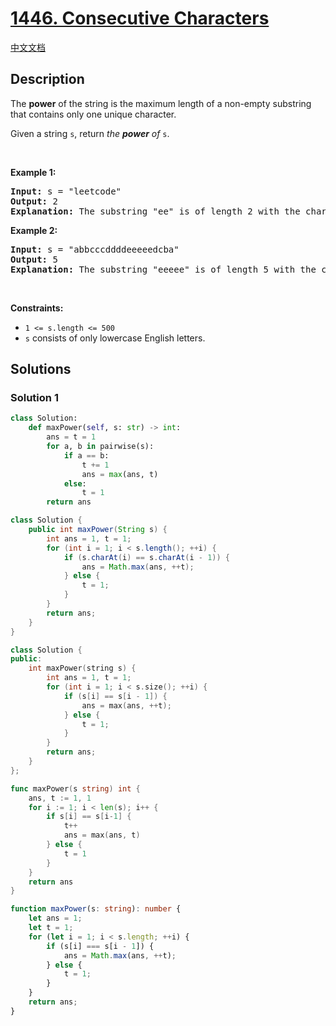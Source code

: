 # [1446. Consecutive Characters](https://leetcode.com/problems/consecutive-characters)

[中文文档](/solution/1400-1499/1446.Consecutive%20Characters/README.md)

<!-- tags:String -->

<!-- difficulty:Easy -->

## Description

<p>The <strong>power</strong> of the string is the maximum length of a non-empty substring that contains only one unique character.</p>

<p>Given a string <code>s</code>, return <em>the <strong>power</strong> of</em> <code>s</code>.</p>

<p>&nbsp;</p>
<p><strong class="example">Example 1:</strong></p>

<pre>
<strong>Input:</strong> s = &quot;leetcode&quot;
<strong>Output:</strong> 2
<strong>Explanation:</strong> The substring &quot;ee&quot; is of length 2 with the character &#39;e&#39; only.
</pre>

<p><strong class="example">Example 2:</strong></p>

<pre>
<strong>Input:</strong> s = &quot;abbcccddddeeeeedcba&quot;
<strong>Output:</strong> 5
<strong>Explanation:</strong> The substring &quot;eeeee&quot; is of length 5 with the character &#39;e&#39; only.
</pre>

<p>&nbsp;</p>
<p><strong>Constraints:</strong></p>

<ul>
	<li><code>1 &lt;= s.length &lt;= 500</code></li>
	<li><code>s</code> consists of only lowercase English letters.</li>
</ul>

## Solutions

### Solution 1

<!-- tabs:start -->

```python
class Solution:
    def maxPower(self, s: str) -> int:
        ans = t = 1
        for a, b in pairwise(s):
            if a == b:
                t += 1
                ans = max(ans, t)
            else:
                t = 1
        return ans
```

```java
class Solution {
    public int maxPower(String s) {
        int ans = 1, t = 1;
        for (int i = 1; i < s.length(); ++i) {
            if (s.charAt(i) == s.charAt(i - 1)) {
                ans = Math.max(ans, ++t);
            } else {
                t = 1;
            }
        }
        return ans;
    }
}
```

```cpp
class Solution {
public:
    int maxPower(string s) {
        int ans = 1, t = 1;
        for (int i = 1; i < s.size(); ++i) {
            if (s[i] == s[i - 1]) {
                ans = max(ans, ++t);
            } else {
                t = 1;
            }
        }
        return ans;
    }
};
```

```go
func maxPower(s string) int {
	ans, t := 1, 1
	for i := 1; i < len(s); i++ {
		if s[i] == s[i-1] {
			t++
			ans = max(ans, t)
		} else {
			t = 1
		}
	}
	return ans
}
```

```ts
function maxPower(s: string): number {
    let ans = 1;
    let t = 1;
    for (let i = 1; i < s.length; ++i) {
        if (s[i] === s[i - 1]) {
            ans = Math.max(ans, ++t);
        } else {
            t = 1;
        }
    }
    return ans;
}
```

<!-- tabs:end -->

<!-- end -->
